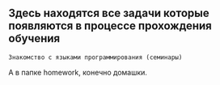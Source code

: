 ## Здесь находятся все задачи которые появляются в процессе прохождения обучения
    Знакомство с языками программирования (семинары)

А в папке homework, конечно домашки.